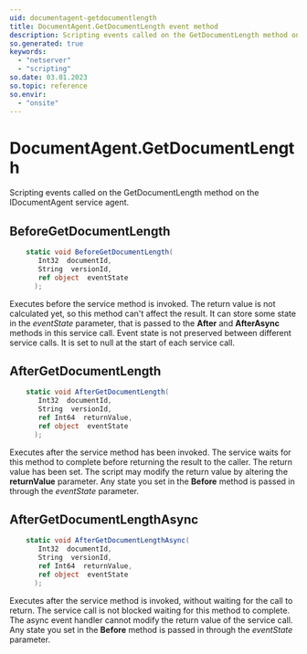 ```yaml
---
uid: documentagent-getdocumentlength
title: DocumentAgent.GetDocumentLength event method
description: Scripting events called on the GetDocumentLength method on the DocumentAgent service agent.
so.generated: true
keywords:
  - "netserver"
  - "scripting"
so.date: 03.01.2023
so.topic: reference
so.envir:
  - "onsite"
---
```

# DocumentAgent.GetDocumentLength

Scripting events called on the <see cref='M:SuperOffice.CRM.Services.IDocumentAgent.GetDocumentLength'>GetDocumentLength</see> method on the <see cref='IDocumentAgent'>IDocumentAgent</see>  service agent.

## BeforeGetDocumentLength
```cs
    static void BeforeGetDocumentLength(
       Int32  documentId,
       String  versionId,
       ref object  eventState
      );
```
Executes before the service method is invoked.
The return value is not calculated yet, so this method can't affect the result.
It can store some state in the *eventState* parameter, that is passed to the **After** and **AfterAsync** methods in this service call.
Event state is not preserved between different service calls. It is set to null at the start of each service call.
## AfterGetDocumentLength
```cs
    static void AfterGetDocumentLength(
       Int32  documentId,
       String  versionId,
       ref Int64  returnValue,
       ref object  eventState
      );
```
Executes after the service method has been invoked. The service waits for this method to complete before returning the result to the caller.
The return value has been set. The script may modify the return value by altering the **returnValue** parameter.
Any state you set in the **Before** method is passed in through the *eventState* parameter.
## AfterGetDocumentLengthAsync
```cs
    static void AfterGetDocumentLengthAsync(
       Int32  documentId,
       String  versionId,
       ref Int64  returnValue,
       ref object  eventState
      );
```
Executes after the service method is invoked, without waiting for the call to return.
The service call is not blocked waiting for this method to complete.
The async event handler cannot modify the return value of the service call.
Any state you set in the **Before** method is passed in through the *eventState* parameter.

